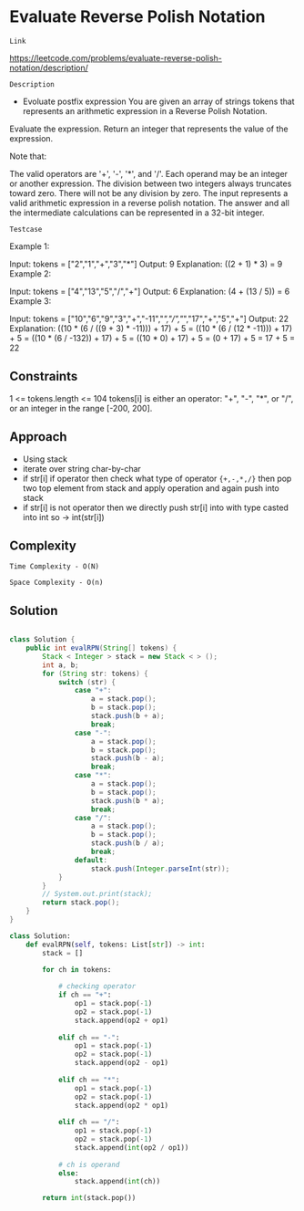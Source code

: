 # Evaluate Reverse Polish Notation

`Link`

https://leetcode.com/problems/evaluate-reverse-polish-notation/description/

`Description`

- Evoluate postfix expression
You are given an array of strings tokens that represents an arithmetic expression in a Reverse Polish Notation.

Evaluate the expression. Return an integer that represents the value of the expression.

Note that:

The valid operators are '+', '-', '*', and '/'.
Each operand may be an integer or another expression.
The division between two integers always truncates toward zero.
There will not be any division by zero.
The input represents a valid arithmetic expression in a reverse polish notation.
The answer and all the intermediate calculations can be represented in a 32-bit integer.

`Testcase`

Example 1:

Input: tokens = ["2","1","+","3","*"]
Output: 9
Explanation: ((2 + 1) * 3) = 9
Example 2:

Input: tokens = ["4","13","5","/","+"]
Output: 6
Explanation: (4 + (13 / 5)) = 6
Example 3:

Input: tokens = ["10","6","9","3","+","-11","*","/","*","17","+","5","+"]
Output: 22
Explanation: ((10 * (6 / ((9 + 3) * -11))) + 17) + 5
= ((10 * (6 / (12 * -11))) + 17) + 5
= ((10 * (6 / -132)) + 17) + 5
= ((10 * 0) + 17) + 5
= (0 + 17) + 5
= 17 + 5
= 22

## Constraints

1 <= tokens.length <= 104
tokens[i] is either an operator: "+", "-", "*", or "/", or an integer in the range [-200, 200].

## Approach

- Using stack
- iterate over string char-by-char
- if str[i] if operator then check what type of operator `{+,-,*,/}` then pop two top element from stack and apply operation and again push into stack
- if str[i] is not operator then we directly push str[i] into with type casted into int so -> int(str[i])

## Complexity

`Time Complexity - O(N)`

`Space Complexity - O(n)`

## Solution

```java

class Solution {
    public int evalRPN(String[] tokens) {
        Stack < Integer > stack = new Stack < > ();
        int a, b;
        for (String str: tokens) {
            switch (str) {
                case "+":
                    a = stack.pop();
                    b = stack.pop();
                    stack.push(b + a);
                    break;
                case "-":
                    a = stack.pop();
                    b = stack.pop();
                    stack.push(b - a);
                    break;
                case "*":
                    a = stack.pop();
                    b = stack.pop();
                    stack.push(b * a);
                    break;
                case "/":
                    a = stack.pop();
                    b = stack.pop();
                    stack.push(b / a);
                    break;
                default:
                    stack.push(Integer.parseInt(str));
            }
        }
        // System.out.print(stack);
        return stack.pop();
    }
}

```


```python
class Solution:
    def evalRPN(self, tokens: List[str]) -> int:
        stack = []

        for ch in tokens:
            
            # checking operator
            if ch == "+":
                op1 = stack.pop(-1)
                op2 = stack.pop(-1)
                stack.append(op2 + op1)
            
            elif ch == "-":
                op1 = stack.pop(-1)
                op2 = stack.pop(-1)
                stack.append(op2 - op1)
            
            elif ch == "*":
                op1 = stack.pop(-1)
                op2 = stack.pop(-1)
                stack.append(op2 * op1)
            
            elif ch == "/":
                op1 = stack.pop(-1)
                op2 = stack.pop(-1)
                stack.append(int(op2 / op1))
        
            # ch is operand
            else:
                stack.append(int(ch))

        return int(stack.pop())

```